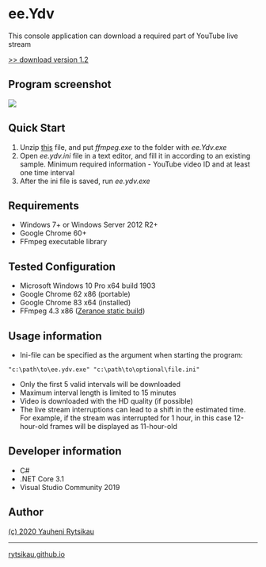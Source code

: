 # ee.Ydv
This console application can download a required part of YouTube live stream

[>> download version 1.2](https://github.com/rytsikau/ee.Ydv/raw/master/ee.Ydv_1.2.7z)

## Program screenshot
<img src="https://raw.githubusercontent.com/rytsikau/ee.Ydv/master/Program%20screenshot.png">

## Quick Start
1. Unzip [this](https://github.com/rytsikau/ee.Ydv/raw/master/ffmpeg.7z) file, and put *ffmpeg.exe* to the folder with *ee.Ydv.exe*
2. Open *ee.ydv.ini* file in a text editor, and fill it in according to an existing sample. Minimum required information - YouTube video ID and at least one time interval
3. After the ini file is saved, run *ee.ydv.exe*

## Requirements
* Windows 7+ or Windows Server 2012 R2+
* Google Chrome 60+
* FFmpeg executable library

## Tested Configuration
* Microsoft Windows 10 Pro x64 build 1903
* Google Chrome 62 x86 (portable)
* Google Chrome 83 x64 (installed)
* FFmpeg 4.3 x86 ([Zeranoe static build](https://ffmpeg.zeranoe.com/builds))

## Usage information
* Ini-file can be specified as the argument when starting the program:
```
"c:\path\to\ee.ydv.exe" "c:\path\to\optional\file.ini"
```
* Only the first 5 valid intervals will be downloaded
* Maximum interval length is limited to 15 minutes
* Video is downloaded with the HD quality (if possible)
* The live stream interruptions can lead to a shift in the estimated time. For example, if the stream was interrupted for 1 hour, in this case 12-hour-old frames will be displayed as 11-hour-old

## Developer information
* C#
* .NET Core 3.1
* Visual Studio Community 2019

## Author
[(c) 2020 Yauheni Rytsikau](mailto:y.rytsikau@gmail.com)

---
[rytsikau.github.io](https://rytsikau.github.io)
